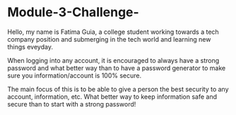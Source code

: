 # Module-3-Challenge-
Hello, my name is Fatima Guia, a college student working towards a tech company position and submerging in the
tech world and learning new things eveyday. 

When logging into any account, it is encouraged to always have a strong password and what better way than to have a password generator to make sure you information/account is 100% secure.
 
The main focus of this is to be able to give a person the best security to any account, information, etc. What better way to keep information safe and secure than to start with a strong password!
